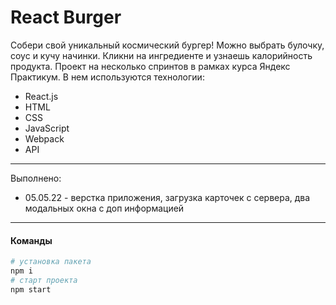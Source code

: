 # React Burger

Собери свой уникальный космический бургер! Можно выбрать булочку, соус и кучу начинки. Кликни на ингредиенте и узнаешь калорийность продукта. Проект на несколько спринтов в рамках курса Яндекс Практикум. В нем используются технологии:

* React.js
* HTML
* CSS
* JavaScript
* Webpack
* API

---
Выполнено:

* 05.05.22 - верстка приложения, загрузка карточек с сервера, два модальных окна с доп информацией
---

#### Команды
```bash
# установка пакета
npm i
# старт проекта
npm start
```